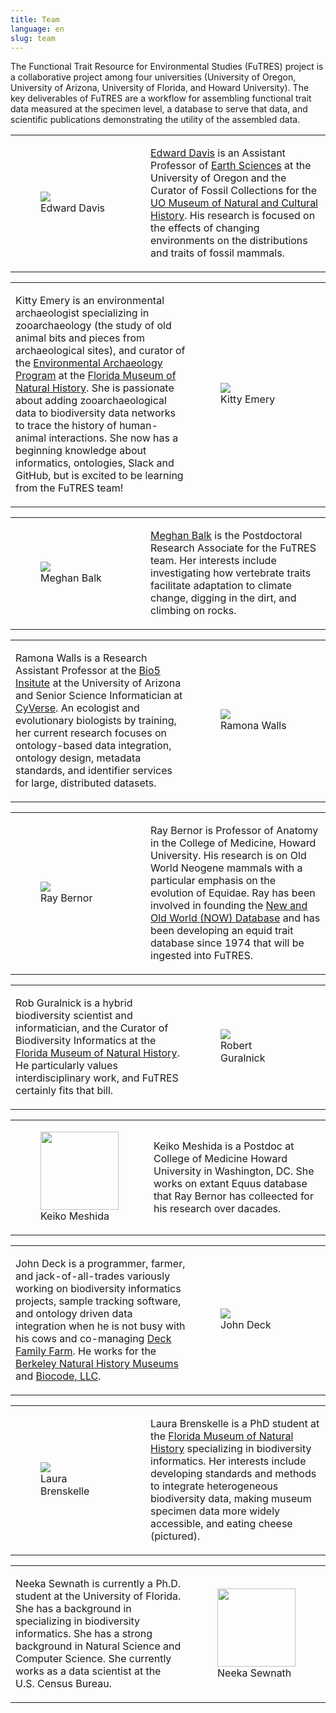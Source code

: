 ```yaml
---
title: Team
language: en
slug: team
---
```


The Functional Trait Resource for Environmental Studies (FuTRES) project is a collaborative project among four universities (University of Oregon, University of Arizona, University of Florida, and Howard University). The key deliverables of FuTRES are a workflow for assembling functional trait data measured at the specimen level, a database to serve that data, and scientific publications demonstrating the utility of the assembled data.
<table><tr>
<td width="200px"><figure><img src="/media/ed.jpg"><figcaption>Edward Davis</figcaption><figure> </td>
<td>
<p><a href="https://blogs.uoregon.edu/vertpaleo/">Edward Davis</a> is an Assistant Professor of <a href="https://earthsciences.uoregon.edu/">Earth Sciences</a> at the University of Oregon and the Curator of Fossil Collections for the <a href="https://natural-history.uoregon.edu/">UO Museum of Natural and Cultural History</a>. His research is focused on the effects of changing environments on the distributions and traits of fossil mammals.</p> 
</td>
</tr></table>

<table><tr>
<td>
<p>Kitty Emery is an environmental archaeologist specializing in zooarchaeology (the study of old animal bits and pieces from archaeological sites), and curator of the <a href="https://www.floridamuseum.ufl.edu/envarch/">Environmental Archaeology Program</a> at the <a href="https://www.floridamuseum.ufl.edu/">Florida Museum of Natural History</a>. She is passionate about adding zooarchaeological data to biodiversity data networks to trace the history of human-animal interactions. She now has a beginning knowledge about informatics, ontologies, Slack and GitHub, but is excited to be learning from the FuTRES team!</p>
</td>
<td width="200px">
<figure><img src="/media/kitty150.jpg"/><figcaption>Kitty Emery</figcaption></figure> 
</td>
</tr></table>

<table><tr>
<td width="200px">
<figure><img src="/media/mabalk.png"/><figcaption>Meghan Balk</figcaption></figure>
</td>
<td>
<p><a href="https://sites.google.com/view/megbalk">Meghan Balk</a> is the Postdoctoral Research Associate for the FuTRES team. Her interests include investigating how vertebrate traits facilitate adaptation to climate change, digging in the dirt, and climbing on rocks.</p> 
</td>
</tr></table>

<table><tr>
<td>
<p>Ramona Walls is a Research Assistant Professor at the <a href="http://www.bio5.org/">Bio5 Insitute</a> at the University of Arizona and Senior Science Informatician at <a href="https://www.cyverse.org/">CyVerse</a>. An ecologist and evolutionary biologists by training, her current research focuses on ontology-based data integration, ontology design, metadata standards, and identifier services for large, distributed datasets.</p>
</td>
<td width="200px">
    <figure><img src="/media/Walls_gnu.jpg"/><figcaption>Ramona Walls</figcaption></figure>
</td>
</tr></table>

<table><tr>
<td width="200px">
<figure><img src="/media/ray150.jpg"/><figcaption>Ray Bernor</figcaption></figure>
</td>
<td>
<p>Ray Bernor is Professor of Anatomy in the College of Medicine, Howard University.  His research is on Old World Neogene mammals with a particular emphasis on the evolution of Equidae.  Ray has been involved in founding the <a href="http://www.helsinki.fi/science/now/">New and Old World (NOW) Database</a> and has been developing an equid trait database since 1974 that will be ingested into FuTRES.
</p> 
</td>
</tr></table>

<table><tr>
<td>
<p>Rob Guralnick is a hybrid biodiversity scientist and informatician, and the Curator of Biodiversity Informatics at the <a href="https://www.floridamuseum.ufl.edu/">Florida Museum of Natural History</a>.  He particularly values interdisciplinary work, and FuTRES certainly fits that bill.</p>
</td>
<td width="200px">
<figure><img src="/media/rob150.jpg"/><figcaption>Robert Guralnick</figcaption></figure>

</td>
</tr></table>

<table><tr>
<td width="200px">
<figure><img src="/media/Keiko.jpg" width="125"><figcaption>Keiko Meshida</figcaption><figure>
</td>
<td>
<p>Keiko Meshida is a Postdoc at College of Medicine Howard University in Washington, DC.  She works on extant Equus database that Ray Bernor has colleected for his research over dacades.  
</p> 
</td>
</tr></table>

<table><tr>
<td>
<p>John Deck is a programmer, farmer, and jack-of-all-trades variously working on biodiversity informatics projects, sample tracking software, and ontology driven data integration when he is not busy with his cows and co-managing <a href="https://deckfamilyfarm.com">Deck Family Farm</a>.  He works for the <a href="https://bnhm.berkeley.edu">Berkeley Natural History Museums</a> and <a href="https://biocodellc.com">Biocode, LLC</a>.
</p>
</td>
<td width="200px">
<figure><img src="/media/Deck_Moorea_2019.jpg"/><figcaption>John Deck</figcaption></figure>
</td>
</tr></table>

<table><tr>
<td width="200px">
<figure><img src="/media/Laura1501.jpg"/><figcaption>Laura Brenskelle</figure>
</td>
<td>
<p>Laura Brenskelle is a PhD student at the <a href="https://www.floridamuseum.ufl.edu">Florida Museum of Natural History</a> specializing in biodiversity informatics. Her interests include developing standards and methods to integrate heterogeneous biodiversity data, making museum specimen data more widely accessible, and eating cheese (pictured).
</p> 
</td>
</tr></table>

<table><tr>
<td>
<p>Neeka Sewnath is currently a Ph.D. student at the University of Florida. She has a background in  specializing in biodiversity informatics. She has a strong background in Natural Science and Computer Science. She currently works as a data scientist at the U.S. Census Bureau.
</p>
</td>
<td width="200px">
 <figure><img src="/media/Sewnath_futres.jpg" width="125"><figcaption>Neeka Sewnath</figcaption></figure>
</td>
</tr></table>
